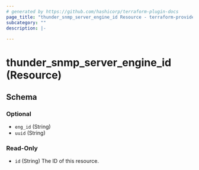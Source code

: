 ```yaml
---
# generated by https://github.com/hashicorp/terraform-plugin-docs
page_title: "thunder_snmp_server_engine_id Resource - terraform-provider-thunder"
subcategory: ""
description: |-
  
---
```


# thunder_snmp_server_engine_id (Resource)





<!-- schema generated by tfplugindocs -->
## Schema

### Optional

- `eng_id` (String)
- `uuid` (String)

### Read-Only

- `id` (String) The ID of this resource.


